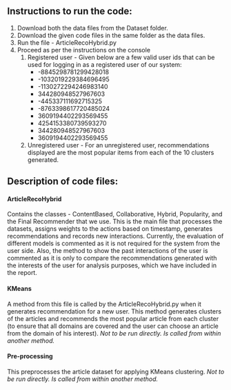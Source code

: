 ## Instructions to run the code:

1. Download both the data files from the Dataset folder.
2. Download the given code files in the same folder as the data files.
3. Run the file - ArticleRecoHybrid.py
4. Proceed as per the instructions on the console
    1. Registered user - Given below are a few valid user ids that can be used for logging in as a registered user of our system:
       * -8845298781299428018
       * -1032019229384696495
       * -1130272294246983140
       * 344280948527967603
       * -445337111692715325
       * -8763398617720485024
       * 3609194402293569455
       * 4254153380739593270
       * 344280948527967603
       * 3609194402293569455
    2. Unregistered user - For an unregistered user, recommendations displayed are the most popular items from each of the 10 clusters generated.
    
    
## Description of code files:

#### ArticleRecoHybrid
Contains the classes - ContentBased, Collaborative, Hybrid, Popularity, and the Final Recommender that we use.
This is the main file that processes the datasets, assigns weights to the actions based on timestamp, generates recommendations and records new interactions.
Currently, the evaluation of different models is commented as it is not required for the system from the user side.
Also, the method to show the past interactions of the user is commented as it is only to compare the recommendations generated with the interests of the user for analysis purposes, which we have included in the report.

#### KMeans
A method from this file is called by the ArticleRecoHybrid.py when it generates recommendation for a new user. This method generates clusters of the articles and recommends the most popular article from each cluster (to ensure that all domains are covered and the user can choose an article from the domain of his interest).
_Not to be run directly. Is called from within another method._

#### Pre-processing
This preprocesses the article dataset for applying KMeans clustering.
_Not to be run directly. Is called from within another method._

